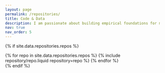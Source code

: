 ```yaml
---
layout: page
permalink: /repositories/
title: Code & Data
description: I am passionate about building empirical foundations for methodological progress. My group leads several open-source projects based on our research.
nav: true
nav_order: 5
---
```


{% if site.data.repositories.repos %}

<div class="repositories d-flex flex-wrap flex-md-row flex-column justify-content-between align-items-center">
  {% for repo in site.data.repositories.repos %}
    {% include repository/repo.liquid repository=repo %}
  {% endfor %}
</div>
{% endif %}
